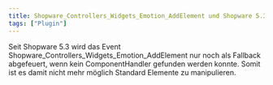 ```yaml
---
title: Shopware_Controllers_Widgets_Emotion_AddElement und Shopware 5.3
tags: ["Plugin"]
---
```


Seit Shopware 5.3 wird das Event Shopware_Controllers_Widgets_Emotion_AddElement nur noch als Fallback abgefeuert, wenn kein ComponentHandler gefunden werden konnte. Somit ist es damit nicht mehr möglich Standard Elemente zu manipulieren.

